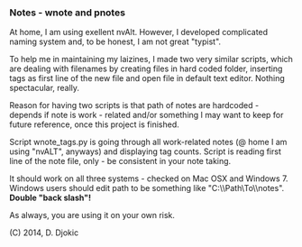 <h3> Notes - wnote and pnotes </h3>

At home, I am using exellent nvAlt. However, I developed complicated naming system and, to be honest, I am not great "typist". </p>

To help me in maintaining my laizines, I made two very similar scripts, which are dealing with filenames by creating files in hard coded folder, inserting tags as first line of the new file and open file in default text editor. Nothing spectacular, really. </p>

Reason for having two scripts is that path of notes are hardcoded - depends if note is work - related and/or something I may want to keep for future reference, once this project is finished. </p>

Script wnote_tags.py is going through all work-related notes (@ home I am using "nvALT", anyways) and displaying tag counts. Script is reading first line of the note file, only - be consistent in your note taking. </p>

It should work on all three systems - checked on Mac OSX and Windows 7. Windows users should edit path to be something like "C:\\\Path\\To\\\notes". <b>Double "back slash"!</b></p>

As always, you are using it on your own risk. </p>

(C) 2014, D. Djokic 
